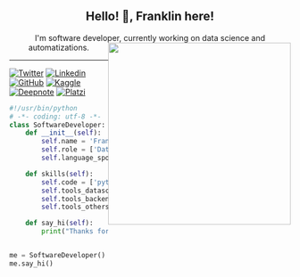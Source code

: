 <h2 align="center">Hello! 👋, Franklin here!</h2>
<p align="center">I'm software developer, currently working on data science and automatizations. <img src='https://media4.giphy.com/media/qgQUggAC3Pfv687qPC/giphy.gif?cid=790b761156cf4ba7980109d6933ed837c38ce935192351c3&rid=giphy.gif&ct=g' width='327' style="float:right"></p>

----
[![Twitter](https://img.shields.io/twitter/follow/fmgarcia_?style=social)](https://twitter.com/fmgarcia_)
[![Linkedin](https://img.shields.io/badge/-fmanuelgarcia-blue?style=flat-square&logo=Linkedin&logoColor=white&link=https://www.linkedin.com/in/fmanuelgarcia/)](https://www.linkedin.com/in/fmanuelgarcia/)
[![GitHub](https://img.shields.io/github/followers/fmanuelgarcia?label=follow&style=social)](https://github.com/fmanuelgarcia)
[![Kaggle](https://img.shields.io/badge/Kaggle-20BEFF?style=&logo=Kaggle&logoColor=white)]()
[![Deepnote](https://img.shields.io/badge/Deepnote-3793EF?style=&logo=Deepnote&logoColor=white)](https://deepnote.com/@franklin-garcia)
[![Platzi](https://img.shields.io/badge/Platzi-98CA3F?style=&logo=platzi&logoColor=white)](https://platzi.com/p/fmgarcia/)

```python
#!/usr/bin/python
# -*- coding: utf-8 -*-
class SoftwareDeveloper:
    def __init__(self):
        self.name = 'Franklin Garcia'
        self.role = ['Data_Science', 'Backend']
        self.language_spoken = ['es_ES', 'en_US']

    def skills(self):
        self.code = ['python', 'javascript', 'SQL', 'VBA']
        self.tools_datascience = ['scikit-learn', 'tenserflow', 'pandas', 'numpy']
        self.tools_backend = ['django', 'DRF', 'node.js']
        self.tools_others = ['react.js', 'docker', 'tableau']

    def say_hi(self):
        print("Thanks for dropping by, hope you find some of my work interesting.")


me = SoftwareDeveloper()
me.say_hi()
```



